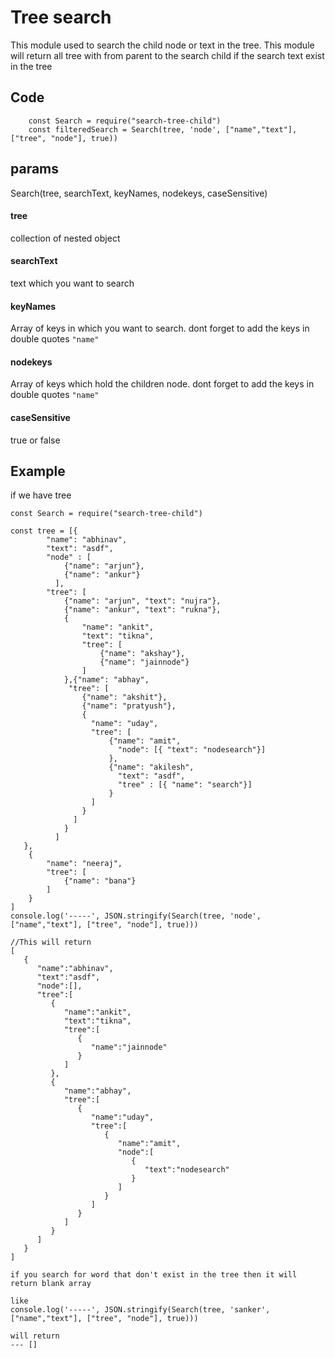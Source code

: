 # Tree search
This module used to search the child node or text in the tree. This module will return all tree with from parent to the search child if the search text exist in the tree

## Code
```
    const Search = require("search-tree-child")
    const filteredSearch = Search(tree, 'node', ["name","text"], ["tree", "node"], true))
```

## params
Search(tree, searchText, keyNames, nodekeys, caseSensitive)

#### tree
collection of nested object

#### searchText
text which you want to search

#### keyNames
Array of keys in which you want to search. dont forget to add the keys in double quotes
`"name"`

#### nodekeys
Array of keys which hold the children node.
dont forget to add the keys in double quotes
`"name"`

#### caseSensitive
true or false


## Example

if we have tree

```
const Search = require("search-tree-child")

const tree = [{
        "name": "abhinav",
        "text": "asdf",
        "node" : [
            {"name": "arjun"},
            {"name": "ankur"}
          ],
        "tree": [
            {"name": "arjun", "text": "nujra"},
            {"name": "ankur", "text": "rukna"},
            {
                "name": "ankit",
                "text": "tikna",
                "tree": [
                    {"name": "akshay"},
                    {"name": "jainnode"}
                ]
            },{"name": "abhay",
             "tree": [
                {"name": "akshit"},
                {"name": "pratyush"},
                {
                  "name": "uday",
                  "tree": [
                      {"name": "amit",
                        "node": [{ "text": "nodesearch"}]
                      },
                      {"name": "akilesh",
                        "text": "asdf",
                        "tree" : [{ "name": "search"}]
                      }
                  ]
                }
              ]
            }
          ]
   },
    {
        "name": "neeraj",
        "tree": [
            {"name": "bana"}
        ]
    }
] 
console.log('-----', JSON.stringify(Search(tree, 'node', ["name","text"], ["tree", "node"], true)))

//This will return 
[
   {
      "name":"abhinav",
      "text":"asdf",
      "node":[],
      "tree":[
         {
            "name":"ankit",
            "text":"tikna",
            "tree":[
               {
                  "name":"jainnode"
               }
            ]
         },
         {
            "name":"abhay",
            "tree":[
               {
                  "name":"uday",
                  "tree":[
                     {
                        "name":"amit",
                        "node":[
                           {
                              "text":"nodesearch"
                           }
                        ]
                     }
                  ]
               }
            ]
         }
      ]
   }
]

if you search for word that don't exist in the tree then it will return blank array

like 
console.log('-----', JSON.stringify(Search(tree, 'sanker', ["name","text"], ["tree", "node"], true)))

will return 
--- []
```
